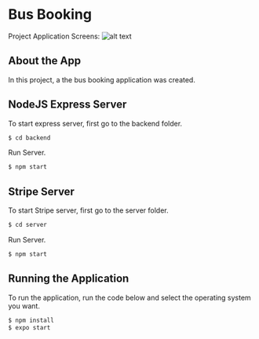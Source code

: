 # Bus Booking

Project Application Screens:
![alt text](https://lh3.googleusercontent.com/d/1wNtEWvn__zlNeFC3KgruK1kmhGdoVp5d "Logo Title Text 1")

## About the App

In this project, a the bus booking application was created.

## NodeJS Express Server

To start express server, first go to the backend folder.

```sh
$ cd backend
```

Run Server.

```sh
$ npm start
```

## Stripe Server

To start Stripe server, first go to the server folder.

```sh
$ cd server
```

Run Server.

```sh
$ npm start
```

## Running the Application

To run the application, run the code below and select the operating system you want.

```sh
$ npm install
$ expo start
```
